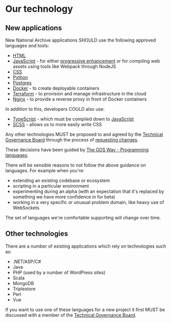 # Our technology

## New applications

New National Archive applications SHOULD use the following approved languages and tools:

- [HTML](./html/)
- [JavaScript](./javascript/) - for either [progressive enhancement](../ways-of-working/service-standard/#progressive-enhancement) or for compiling web assets using tools like Webpack through NodeJS
- [CSS](./css/)
- [Python](./python/)
- [Postgres](./postgres/)
- [Docker](./containers/) - to create deployable containers
- [Terraform](./terraform/) - to provision and manage infrastructure in the cloud
- [Nginx](./nginx/) - to provide a reverse proxy in front of Docker containers

In addition to this, developers COULD also use:

- [TypeScript](./javascript/#typescript) - which must be compiled down to [JavaScript](./javascript/)
- [SCSS](./css/#sassscss) - allows us to more easily write CSS

Any other technologies MUST be proposed to and agreed by the [Technical Governance Board](../organisation/technical-governance-board/) through the process of [requesting changes](https://nationalarchives.github.io/developer-handbook/ways-of-working/documentation/#requesting-changes).

These decisions have been guided by [The GDS Way - Programming languages](https://gds-way.cloudapps.digital/standards/programming-languages.html).

There will be sensible reasons to not follow the above guidance on languages. For example when you're:

- extending an existing codebase or ecosystem
- scripting in a particular environment
- experimenting during an alpha (with an expectation that it's replaced by something we have more confidence in for beta)
- working in a very specific or unusual problem domain, like heavy use of WebSockets

The set of languages we're comfortable supporting will change over time.

## Other technologies

There are a number of existing applications which rely on technologies such as:

- .NET/ASP/C#
- Java
- PHP (used by a number of WordPress sites)
- Scala
- MongoDB
- Triplestore
- Perl
- Vue

If you want to use one of these languages for a new project it first MUST be discussed with a member of the [Technical Governance Board](../organisation/technical-governance-board/).
